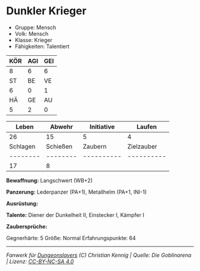 # Dunkler Krieger  
- Gruppe: Mensch  
- Volk: Mensch  
- Klasse: Krieger  
- Fähigkeiten: Talentiert  


| KÖR | AGI | GEI |  
| --- | --- | --- |  
| 8   | 6   | 6   |
| ST  | BE  | VE  |  
| 6   | 0   | 1   |
| HÄ  | GE  | AU  |  
| 5   | 2   | 0   |


| Leben    | Abwehr   | Initiative | Laufen     |
| -------- | -------- | ---------- | ---------- |
| 26       | 15       | 5          | 4          |
| Schlagen | Schießen | Zaubern    | Zielzauber |
| -------- | -------- | ---------- | ---------- |
| 17       | 8        |            |            |

**Bewaffnung:**
Langschwert (WB+2)

**Panzerung:**
Lederpanzer (PA+1), Metallhelm (PA+1, INI-1)

**Ausrüstung:**


**Talente:**
Diener der Dunkelheit II, Einstecker I, Kämpfer I

**Zaubersprüche:**


Gegnerhärte: 5
Größe: Normal
Erfahrungspunkte: 64



___
*Fanwerk für [Dungeonslayers](https://www.dungeonslayers.net/) (C) Christian Kennig | Quelle: Die Goblinarena | Lizenz: [CC-BY-NC-SA 4.0](https://creativecommons.org/licenses/by-nc-sa/4.0/deed.de)*
